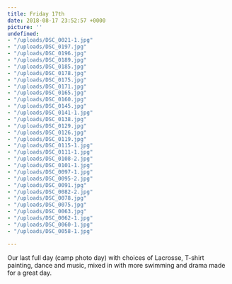 ```yaml
---
title: Friday 17th
date: 2018-08-17 23:52:57 +0000
picture: ''
undefined:
- "/uploads/DSC_0021-1.jpg"
- "/uploads/DSC_0197.jpg"
- "/uploads/DSC_0196.jpg"
- "/uploads/DSC_0189.jpg"
- "/uploads/DSC_0185.jpg"
- "/uploads/DSC_0178.jpg"
- "/uploads/DSC_0175.jpg"
- "/uploads/DSC_0171.jpg"
- "/uploads/DSC_0165.jpg"
- "/uploads/DSC_0160.jpg"
- "/uploads/DSC_0145.jpg"
- "/uploads/DSC_0141-1.jpg"
- "/uploads/DSC_0138.jpg"
- "/uploads/DSC_0129.jpg"
- "/uploads/DSC_0126.jpg"
- "/uploads/DSC_0119.jpg"
- "/uploads/DSC_0115-1.jpg"
- "/uploads/DSC_0111-1.jpg"
- "/uploads/DSC_0108-2.jpg"
- "/uploads/DSC_0101-1.jpg"
- "/uploads/DSC_0097-1.jpg"
- "/uploads/DSC_0095-2.jpg"
- "/uploads/DSC_0091.jpg"
- "/uploads/DSC_0082-2.jpg"
- "/uploads/DSC_0078.jpg"
- "/uploads/DSC_0075.jpg"
- "/uploads/DSC_0063.jpg"
- "/uploads/DSC_0062-1.jpg"
- "/uploads/DSC_0060-1.jpg"
- "/uploads/DSC_0058-1.jpg"

---
```

Our last full day (camp photo day) with choices of Lacrosse, T-shirt painting, dance and music, mixed in with more swimming and drama made for a great day.